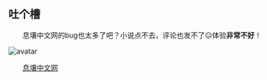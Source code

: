 ## 吐个槽

&ensp;&ensp;&ensp;&ensp;息壤中文网的bug也太多了吧？小说点不去，评论也发不了:expressionless:体验**非常不好**！

![avatar](C:\Users\84537\Desktop\壁纸\等一下我就把你杀了.png)

&emsp;&emsp;[息壤中文网]("<https://www.xrzww.com/>")
